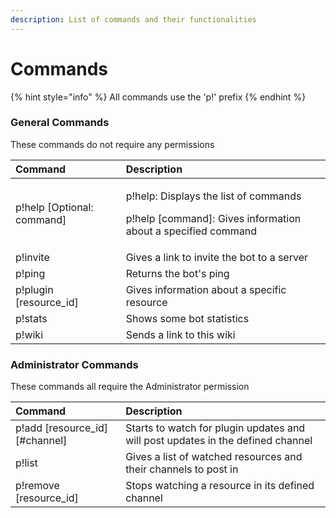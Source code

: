 ```yaml
---
description: List of commands and their functionalities
---
```


# Commands

{% hint style="info" %}
All commands use the 'p!' prefix
{% endhint %}

### General Commands

These commands do not require any permissions

<table>
  <thead>
    <tr>
      <th style="text-align:left">Command</th>
      <th style="text-align:left">Description</th>
    </tr>
  </thead>
  <tbody>
    <tr>
      <td style="text-align:left">p!help [Optional: command]</td>
      <td style="text-align:left">
        <p>p!help: Displays the list of commands</p>
        <p>p!help [command]: Gives information about a specified command</p>
      </td>
    </tr>
    <tr>
      <td style="text-align:left">p!invite</td>
      <td style="text-align:left">Gives a link to invite the bot to a server</td>
    </tr>
    <tr>
      <td style="text-align:left">p!ping</td>
      <td style="text-align:left">Returns the bot&apos;s ping</td>
    </tr>
    <tr>
      <td style="text-align:left">p!plugin [resource_id]</td>
      <td style="text-align:left">Gives information about a specific resource</td>
    </tr>
    <tr>
      <td style="text-align:left">p!stats</td>
      <td style="text-align:left">Shows some bot statistics</td>
    </tr>
    <tr>
      <td style="text-align:left">p!wiki</td>
      <td style="text-align:left">Sends a link to this wiki</td>
    </tr>
  </tbody>
</table>

### Administrator Commands

These commands all require the Administrator permission

| Command | Description |
| :--- | :--- |
| p!add \[resource\_id\] \[\#channel\] | Starts to watch for plugin updates and will post updates in the defined channel |
| p!list | Gives a list of watched resources and their channels to post in |
| p!remove \[resource\_id\] | Stops watching a resource in its defined channel |


